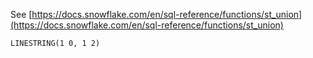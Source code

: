 See [https://docs.snowflake.com/en/sql-reference/functions/st_union](https://docs.snowflake.com/en/sql-reference/functions/st_union)
```
LINESTRING(1 0, 1 2)
```
